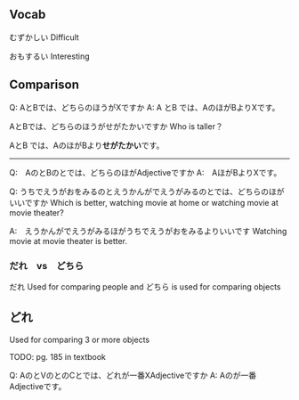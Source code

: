## Vocab
むずかしい
Difficult

おもするい
Interesting
## Comparison
Q: AとBでは、どちらのほうがXですか
A: A とB では、AのほがBよりXです。

AとBでは、どちらのほうがせがたかいですか
Who is taller？

AとB では、AのほがBより**せがたかい**です。

---

Q:　AのとBのとでは、どちらのほがAdjectiveですか
A:　AほがBよりXです。

Q: うちでえうがおをみるのとえうかんがでえうがみるのとでは、どちらのほがいいですか 
Which is better, watching movie at home or watching movie at movie theater?

A:　えうかんがでえうがみるほがうちでえうがおをみるよりいいです
Watching movie at movie theater is better.

### だれ　vs　どちら
だれ Used for comparing people and どちら is used for comparing objects
## どれ
Used for comparing 3 or more objects

TODO: pg. 185 in textbook

Q: AのとVのとのCとでは、どれが一番XAdjectiveですか
A: Aのが一番Adjectiveです。

